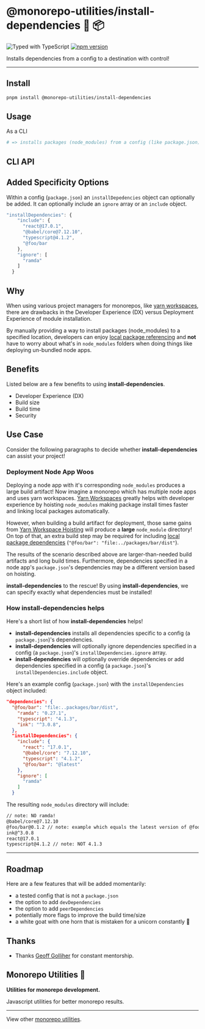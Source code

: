 # @monorepo-utilities/install-dependencies 🧱 📦

![Typed with TypeScript](https://flat.badgen.net/badge/icon/Typed?icon=typescript&label&labelColor=blue&color=555555)
[![npm version](https://badge.fury.io/js/%40monorepo-utilities%2Finstall-dependencies.svg)](https://www.npmjs.com/package/@monorepo-utilities/install-dependencies)

Installs dependencies from a config to a destination with control!

---

## Install

```sh
pnpm install @monorepo-utilities/install-dependencies
```

## Usage

As a CLI

```sh
# => installs packages (node_modules) from a config (like package.json) to a specified path
```

## CLI API


## Added Specificity Options

Within a config (`package.json`) an `installDepedencies` object can optionally be added. It can optionally include an `ignore` array or an `include` object.

```ts
"installDependencies": {
    "include": {
      "react@17.0.1",
      "@babel/core@7.12.10",
      "typescript@4.1.2",
      "@foo/bar
    },
    "ignore": [
      "ramda"
    ]
  }
```

## Why

When using various project managers for monorepos, like [yarn workspaces](https://classic.yarnpkg.com/en/docs/workspaces/), there are drawbacks in the Developer Experience (DX) versus Deployment Experience of module installation.

By manually providing a way to install packages (node_modules) to a specified location, developers can enjoy [local package referencing](https://github.com/lerna/lerna/blob/main/utils/check-working-tree/package.json#L33) and **not** have to worry about what's in `node_modules` folders when doing things like deploying un-bundled node apps.

## Benefits

Listed below are a few benefits to using **install-dependencies**.

- Developer Experience (DX)
- Build size
- Build time
- Security

## Use Case

Consider the following paragraphs to decide whether **install-dependencies** can assist your project!

### Deployment Node App Woos

Deploying a node app with it's corresponding `node_modules` produces a large build artifact! Now imagine a monorepo which has multiple node apps and uses yarn workspaces. [Yarn Workspaces](https://classic.yarnpkg.com/en/docs/workspaces/) greatly helps with developer experience by hoisting `node_modules` making package install times faster and linking local packages automatically.

However, when building a build artifact for deployment, those same gains from [Yarn Workspace Hoisting](https://classic.yarnpkg.com/en/docs/workspaces/) will produce a **large** `node_module` directory! On top of that, an extra build step may be required for including [local package dependencies](https://github.com/lerna/lerna/blob/main/utils/check-working-tree/package.json#L33) (`"@foo/bar": "file:../packages/bar/dist"`).

The results of the scenario described above are larger-than-needed build artifacts and long build times. Furthermore, dependencies specified in a node app's `package.json`'s dependencies may be a different version based on hoisting.

**install-dependencies** to the rescue! By using **install-dependencies**, we can specify exactly what dependencies must be installed!

### How install-dependencies helps

Here's a short list of how **install-dependencies** helps!

- **install-dependencies** installs all dependencies specific to a config  (a `package.json`)'s dependencies.
- **install-dependencies** will optionally ignore dependencies specified in a config (a `package.json`)'s `installDependencies.ignore` array.
- **install-dependencies** will optionally override dependencies or add dependencies specified in a config (a `package.json`)'s `installDependencies.include` object.

Here's an example config (`package.json`) with the `installDependencies` object included:

```json
"dependencies": {
  "@foo/bar": "file:..packages/bar/dist",
    "ramda": "0.27.1",
    "typescript": "4.1.3",
    "ink": "^3.0.8",
  },
  "installDependencies": {
    "include": {
      "react": "17.0.1",
      "@babel/core": "7.12.10",
      "typescript": "4.1.2",
      "@foo/bar": "@latest"
    },
    "ignore": [
      "ramda"
    ]
  }
```

The resulting `node_modules` directory will include:

```txt
// note: NO ramda!
@babel/core@7.12.10
@foo/bar@0.1.2 // note: example which equals the latest version of @foo/bar
ink@^3.0.8
react@17.0.1
typescript@4.1.2 // note: NOT 4.1.3
```

---

## Roadmap

Here are a few features that will be added momentarily:

- a tested config that is not a `package.json`
- the option to add `devDependencies`
- the option to add `peerDependencies`
- potentially more flags to improve the build time/size
- a white goat with one horn that is mistaken for a unicorn constantly 🦄

## Thanks

- Thanks [Geoff Golliher](https://github.com/clyfar) for constant mentorship.

## Monorepo Utilities 🧱

**Utilities for monorepo development.**

Javascript utilities for better monorepo results.

---

View other [monorepo utilities](../../).
